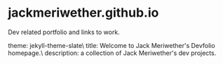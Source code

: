 # jackmeriwether.github.io
Dev related portfolio and links to work.

theme: jekyll-theme-slate\ 
title: Welcome to Jack Meriwether's Devfolio homepage.\ 
description: a collection of Jack Meriwether's dev projects.
